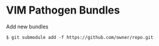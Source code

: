 VIM Pathogen Bundles
====================

Add new bundles

    $ git submodule add -f https://github.com/owner/repo.git
